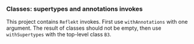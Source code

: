 ### Classes: supertypes and annotations invokes

This project contains `Reflekt` invokes. 
First use `withAnnotations` with one argument. The result of classes should not be empty,
then use `withSupertypes` with the top-level class `B3`.
